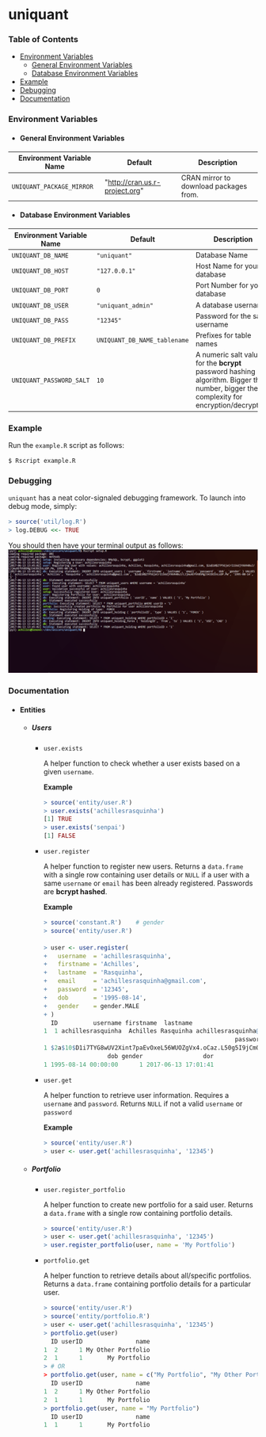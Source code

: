 # uniquant

### Table of Contents
* [Environment Variables](#environment-variables)
  * [General Environment Variables](#general-environment-variables)
  * [Database Environment Variables](#database-environment-variables)
* [Example](#example)
* [Debugging](#debugging)
* [Documentation](#documentation)

### Environment Variables
* #### General Environment Variables

| Environment Variable Name | Default                        | Description
|---------------------------|--------------------------------|-------------
| `UNIQUANT_PACKAGE_MIRROR` | "http://cran.us.r-project.org" | CRAN mirror to download packages from.

* #### Database Environment Variables

| Environment Variable Name | Default                        | Description
|---------------------------|--------------------------------|-------------
| `UNIQUANT_DB_NAME`        | `"uniquant"`                   | Database Name
| `UNIQUANT_DB_HOST`        | `"127.0.0.1"`                  | Host Name for your database
| `UNIQUANT_DB_PORT`        | `0`                            | Port Number for your database
| `UNIQUANT_DB_USER`        | `"uniquant_admin"`             | A database username
| `UNIQUANT_DB_PASS`        | `"12345"`                      | Password for the said username
| `UNIQUANT_DB_PREFIX`      | `UNIQUANT_DB_NAME_tablename`   | Prefixes for table names
| `UNIQUANT_PASSWORD_SALT`  | `10`                           | A numeric salt value for the **bcrypt** password hashing algorithm. Bigger the number, bigger the complexity for encryption/decryption.

### Example
Run the `example.R` script as follows:
```console
$ Rscript example.R
```

### Debugging
`uniquant` has a neat color-signaled debugging framework. To launch into debug mode, simply:
```r
> source('util/log.R')
> log.DEBUG <<- TRUE
```

You should then have your terminal output as follows:
![](.github/debugging.png)

### Documentation

* #### Entities
  * ##### Users
    * `user.exists`

      A helper function to check whether a user exists based on a given `username`.

      **Example**
      ```r
      > source('entity/user.R')
      > user.exists('achillesrasquinha')
      [1] TRUE
      > user.exists('senpai')
      [1] FALSE
      ```

    * `user.register`

      A helper function to register new users. Returns a `data.frame` with a single row containing user details or `NULL` if a user with a same `username` or `email` has been already registered. Passwords are **bcrypt hashed**.

      **Example**
      ```r
      > source('constant.R')    # gender
      > source('entity/user.R')

      > user <- user.register(
      +   username  = 'achillesrasquinha',
      +   firstname = 'Achilles',
      +   lastname  = 'Rasquinha',
      +   email     = 'achillesrasquinha@gmail.com',
      +   password  = '12345',
      +   dob       = '1995-08-14',
      +   gender    = gender.MALE
      + )
        ID          username firstname  lastname                       email
      1  1 achillesrasquinha  Achilles Rasquinha achillesrasquinha@gmail.com
                                                            password
      1 $2a$10$D1i7TYG8wUV2Xint7paEvOxeL56WUOZgVx4.oCaz.L50g5I9jCm06
                        dob gender                 dor
      1 1995-08-14 00:00:00      1 2017-06-13 17:01:41
      ```

    * `user.get`

      A helper function to retrieve user information. Requires a `username` and `password`. Returns `NULL` if not a valid `username` or `password`

      **Example**
      ```r
      > source('entity/user.R')
      > user <- user.get('achillesrasquinha', '12345')
      ```
  * ##### Portfolio
    * `user.register_portfolio`

      A helper function to create new portfolio for a said user. Returns a `data.frame` with a single row containing portfolio details.
      ```r
      > source('entity/user.R')
      > user <- user.get('achillesrasquinha', '12345')
      > user.register_portfolio(user, name = 'My Portfolio')
      ```
    * `portfolio.get`
    
      A helper function to retrieve details about all/specific portfolios. Returns a `data.frame` containing portfolio details for a particular user.
      ```r
      > source('entity/user.R')
      > source('entity/portfolio.R')
      > user <- user.get('achillesrasquinha', '12345')
      > portfolio.get(user)
        ID userID               name
      1  2      1 My Other Portfolio
      2  1      1       My Portfolio
      > # OR
      > portfolio.get(user, name = c("My Portfolio", "My Other Portfolio"))
        ID userID               name
      1  2      1 My Other Portfolio
      2  1      1       My Portfolio
      > portfolio.get(user, name = "My Portfolio")
        ID userID               name
      1  1      1       My Portfolio
